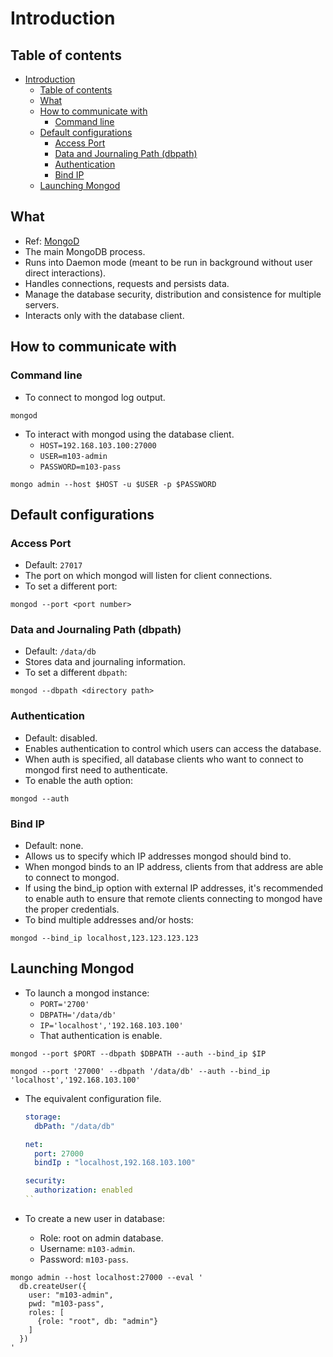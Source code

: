 # Introduction

## Table of contents

- [Introduction](#introduction)
  - [Table of contents](#table-of-contents)
  - [What](#what)
  - [How to communicate with](#how-to-communicate-with)
    - [Command line](#command-line)
  - [Default configurations](#default-configurations)
    - [Access Port](#access-port)
    - [Data and Journaling Path (dbpath)](#data-and-journaling-path-dbpath)
    - [Authentication](#authentication)
    - [Bind IP](#bind-ip)
  - [Launching Mongod](#launching-mongod)

## What

- Ref: [MongoD](https://docs.mongodb.com/manual/reference/program/mongod/)
- The main MongoDB process.
- Runs into Daemon mode (meant to be run in background without user direct interactions).
- Handles connections, requests and persists data.
- Manage the database security, distribution and consistence for multiple servers.
- Interacts only with the database client.

## How to communicate with

### Command line

- To connect to mongod log output.

```shell
mongod
```

- To interact with mongod using the database client.
  - `HOST=192.168.103.100:27000`
  - `USER=m103-admin`
  - `PASSWORD=m103-pass`

```shell
mongo admin --host $HOST -u $USER -p $PASSWORD
```

## Default configurations

### Access Port

- Default: `27017`
- The port on which mongod will listen for client connections.
- To set a different port:

```shell
mongod --port <port number>
```

### Data and Journaling Path (dbpath)

- Default: `/data/db`
- Stores data and journaling information.
- To set a different `dbpath`:

```shell
mongod --dbpath <directory path>
```

### Authentication

- Default: disabled.
- Enables authentication to control which users can access the database.
- When auth is specified, all database clients who want to connect to mongod first need to authenticate.
- To enable the auth option:

```shell
mongod --auth
```

### Bind IP

- Default: none.
- Allows us to specify which IP addresses mongod should bind to.
- When mongod binds to an IP address, clients from that address are able to connect to mongod.
- If using the bind_ip option with external IP addresses, it's recommended to enable auth to ensure that remote clients connecting to mongod have the proper credentials.
- To bind multiple addresses and/or hosts:

```shell
mongod --bind_ip localhost,123.123.123.123
```

## Launching Mongod

- To launch a mongod instance:
  - `PORT='2700'`
  - `DBPATH='/data/db'`
  - `IP='localhost','192.168.103.100'`
  - That authentication is enable.

```shell
mongod --port $PORT --dbpath $DBPATH --auth --bind_ip $IP
```

```shell
mongod --port '27000' --dbpath '/data/db' --auth --bind_ip 'localhost','192.168.103.100'
```

- The equivalent configuration file.

  ```YAML
  storage:
    dbPath: "/data/db"

  net:
    port: 27000
    bindIp : "localhost,192.168.103.100"

  security:
    authorization: enabled
  ``

- To create a new user in database:
  - Role: root on admin database.
  - Username: `m103-admin`.
  - Password: `m103-pass`.

```shell
mongo admin --host localhost:27000 --eval '
  db.createUser({
    user: "m103-admin",
    pwd: "m103-pass",
    roles: [
      {role: "root", db: "admin"}
    ]
  })
'
```
